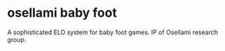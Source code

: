 # osellami baby foot
 A sophisticated ELO system for baby foot games. IP of Osellami research group.
